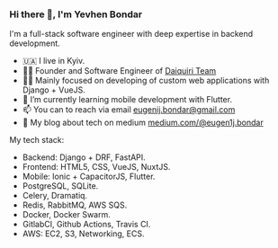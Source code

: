 ### Hi there 👋, I'm Yevhen Bondar

I'm a full-stack software engineer with deep expertise in backend development. 

- 🇺🇦 I live in Kyiv.
- 👷‍♂️ Founder and Software Engineer of [Daiquiri Team](https://daiquiri.team/)
- 👨‍💻 Mainly focused on developing of custom web applications with Django + VueJS.
- 📲 I’m currently learning mobile development with Flutter.
- 📫 You can to reach via email eugenij.bondar@gmail.com
- 📝 My blog about tech on medium [medium.com/@eugen1j.bondar](https://medium.com/@eugen1j.bondar)


My tech stack:

- Backend: Django + DRF, FastAPI.
- Frontend: HTML5, CSS, VueJS, NuxtJS.
- Mobile: Ionic + CapacitorJS, Flutter. 
- PostgreSQL, SQLite.
- Celery, Dramatiq.
- Redis, RabbitMQ, AWS SQS.
- Docker, Docker Swarm.
- GitlabCI, Github Actions, Travis CI.
- AWS: EC2, S3, Networking, ECS.

